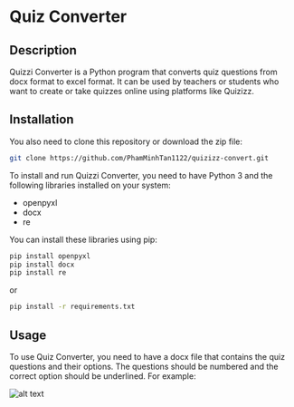 # **Quiz Converter**

## **Description**

Quizzi Converter is a Python program that converts quiz questions from docx format to excel format. It can be used by teachers or students who want to create or take quizzes online using platforms like Quizizz.

## **Installation**

You also need to clone this repository or download the zip file:

```bash 
git clone https://github.com/PhamMinhTan1122/quizizz-convert.git
```


To install and run Quizzi Converter, you need to have Python 3 and the following libraries installed on your system:

- openpyxl
- docx
- re

You can install these libraries using pip:

```bash
pip install openpyxl
pip install docx
pip install re
```
or

```bash
pip install -r requirements.txt
```

## **Usage**
To use Quiz Converter, you need to have a docx file that contains the quiz questions and their options. The questions should be numbered and the correct option should be underlined. For example:

![alt text](Isolated.png "Title")